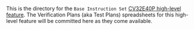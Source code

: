 This is the directory for the `Base Instruction Set` [CV32E40P high-level feature](https://github.com/openhwgroup/core-v-verif/tree/master/doc). The Verification Plans (aka
Test Plans) spreadsheets for this high-level feature will be committed here as they come available.

